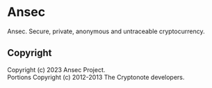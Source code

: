 # Ansec
Ansec. Secure, private, anonymous and untraceable cryptocurrency.  

## Copyright
Copyright (c) 2023 Ansec Project.  
Portions Copyright (c) 2012-2013 The Cryptonote developers.
